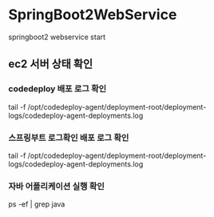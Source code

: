 # SpringBoot2WebService
springboot2 webservice start

## ec2 서버 상태 확인

### codedeploy 배포 로그 확인
tail -f /opt/codedeploy-agent/deployment-root/deployment-logs/codedeploy-agent-deployments.log

### 스프링부트 로그확인 배포 로그 확인
tail -f /opt/codedeploy-agent/deployment-root/deployment-logs/codedeploy-agent-deployments.log

### 자바 어플리케이션 실행 확인
ps -ef | grep java